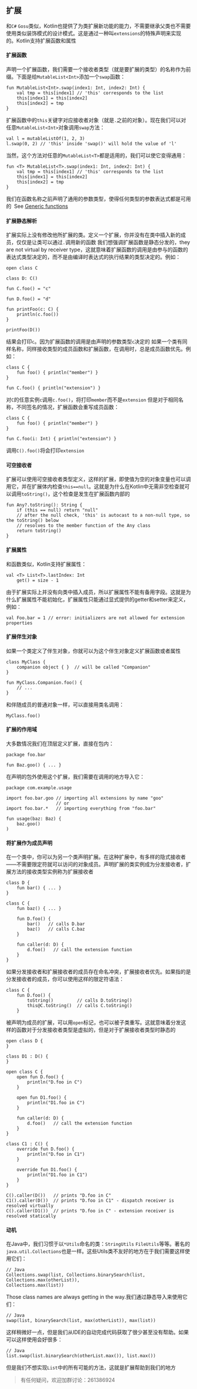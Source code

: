 ## 扩展
和`C#` `Gosu`类似，Kotlin也提供了为类扩展新功能的能力，不需要继承父类也不需要使用类似装饰模式的设计模式。这是通过一种叫`extensions`的特殊声明来实现的。Kotlin支持扩展函数和属性

#### 扩展函数
声明一个扩展函数，我们需要一个接收者类型（就是要扩展的类型）的名称作为前缀。下面是给`MutableList<Int>`添加一个`swap`函数：
```
fun MutableList<Int>.swap(index1: Int, index2: Int) {
    val tmp = this[index1] // 'this' corresponds to the list
    this[index1] = this[index2]
    this[index2] = tmp
}
```
扩展函数中的`this`关键字对应接收者对象（就是`.`之前的对象）。现在我们可以对任意`MutableList<Int>`对象调用`swap`方法：
```
val l = mutableListOf(1, 2, 3)
l.swap(0, 2) // 'this' inside 'swap()' will hold the value of 'l'
```
当然，这个方法对任意的`MutableList<T>`都是适用的，我们可以使它变得通用：
```
fun <T> MutableList<T>.swap(index1: Int, index2: Int) {
    val tmp = this[index1] // 'this' corresponds to the list
    this[index1] = this[index2]
    this[index2] = tmp
}
```
我们在函数名称之前声明了通用的参数类型，使得任何类型的参数表达式都是可用的
 See [Generic functions](http://kotlinlang.org/docs/reference/generics.html)

#### 扩展静态解析
扩展实际上没有修改他所扩展的类。定义一个扩展，你并没有在类中插入新的成员，仅仅是让类可以通过`.`调用新的函数
我们想强调扩展函数是静态分发的，they are not virtual by receiver type，这就意味着扩展函数的调用是由参与的函数的表达式类型决定的，而不是由编译时表达式的执行结果的类型决定的。例如：
```
open class C

class D: C()

fun C.foo() = "c"

fun D.foo() = "d"

fun printFoo(c: C) {
    println(c.foo())
}

printFoo(D())
```
结果会打印`c`。因为扩展函数的调用是由声明的参数类型`c`决定的
如果一个类有同样名称，同样接收类型的成员函数和扩展函数，在调用时，总是成员函数优先。例如：
```
class C {
    fun foo() { println("member") }
}

fun C.foo() { println("extension") }
```
对`C`的任意实例`c`调用`c.foo()`，将打印`member`而不是`extension`
但是对于相同名称，不同签名的情况，扩展函数会重写成员函数：
```
class C {
    fun foo() { println("member") }
}

fun C.foo(i: Int) { println("extension") }
```
调用`C().foo()`将会打印`extension`

#### 可空接收者
扩展可以使用可空接收者类型定义，这样的扩展，即使值为空的对象变量也可以调用它，并在扩展体内检查`this==null`。这就是为什么在Kotlin中无需非空检查就可以调用`toString()`，这个检查是发生在扩展函数内部的
```
fun Any?.toString(): String {
    if (this == null) return "null"
    // after the null check, 'this' is autocast to a non-null type, so the toString() below
    // resolves to the member function of the Any class
    return toString()
}
```

#### 扩展属性
和函数类似，Kotlin支持扩展属性：
```
val <T> List<T>.lastIndex: Int
    get() = size - 1
```
由于扩展实际上并没有向类中插入成员，所以扩展属性不能有备用字段。这就是为什么扩展属性不能初始化，扩展属性只能通过显式提供的getter和setter来定义，例如：
```
val Foo.bar = 1 // error: initializers are not allowed for extension properties
```

#### 扩展伴生对象
如果一个类定义了伴生对象，你就可以为这个伴生对象定义扩展函数或者属性
```
class MyClass {
    companion object { }  // will be called "Companion"
}

fun MyClass.Companion.foo() {
    // ...
}
```
和伴随成员的普通对象一样，可以直接用类名调用：
```
MyClass.foo()
```

#### 扩展的作用域
大多数情况我们在顶层定义扩展，直接在包内：
```
package foo.bar
 
fun Baz.goo() { ... } 
```
在声明的包外使用这个扩展，我们需要在调用的地方导入它：
```
package com.example.usage

import foo.bar.goo // importing all extensions by name "goo"
                   // or
import foo.bar.*   // importing everything from "foo.bar"

fun usage(baz: Baz) {
    baz.goo()
)
```

#### 将扩展作为成员声明
在一个类中，你可以为另一个类声明扩展。在这种扩展中，有多样的隐式接收者——不需要限定符就可以访问的对象成员。声明扩展的类实例成为分发接收者，扩展方法的接收类型实例称为扩展接收者
```
class D {
    fun bar() { ... }
}

class C {
    fun baz() { ... }

    fun D.foo() {
        bar()   // calls D.bar
        baz()   // calls C.baz
    }

    fun caller(d: D) {
        d.foo()   // call the extension function
    }
}
```
如果分发接收者和扩展接收者的成员存在命名冲突，扩展接收者优先。如果指的是分发接收者的成员，你可以使用这样的限定符语法：
```
class C {
    fun D.foo() {
        toString()         // calls D.toString()
        this@C.toString()  // calls C.toString()
    }
```

被声明为成员的扩展，可以用`open`标记，也可以被子类重写。这就意味着分发这样的函数对于分发接收者类型是虚拟的，但是对于扩展接收者类型时静态的
```
open class D {
}

class D1 : D() {
}

open class C {
    open fun D.foo() {
        println("D.foo in C")
    }

    open fun D1.foo() {
        println("D1.foo in C")
    }

    fun caller(d: D) {
        d.foo()   // call the extension function
    }
}

class C1 : C() {
    override fun D.foo() {
        println("D.foo in C1")
    }

    override fun D1.foo() {
        println("D1.foo in C1")
    }
}

C().caller(D())   // prints "D.foo in C"
C1().caller(D())  // prints "D.foo in C1" - dispatch receiver is resolved virtually
C().caller(D1())  // prints "D.foo in C" - extension receiver is resolved statically
```

#### 动机
在Java中，我们习惯于以`*Utils`命名的类：`StringUtils` `FileUtils`等等。著名的`java.util.Collections`也是一样。这些Utils类不友好的地方在于我们需要这样使用它们：
```
// Java
Collections.swap(list, Collections.binarySearch(list, Collections.max(otherList)), 
Collections.max(list))
```
Those class names are always getting in the way.我们通过静态导入来使用它们：
```
// Java
swap(list, binarySearch(list, max(otherList)), max(list))
```
这样稍微好一点，但是我们从IDE的自动完成代码获取了很少甚至没有帮助。如果可以这样使用会好很多：
```
// Java
list.swap(list.binarySearch(otherList.max()), list.max())
```
但是我们不想实现`List`中的所有可能的方法，这就是扩展帮助到我们的地方

> 有任何疑问，欢迎加群讨论：261386924
